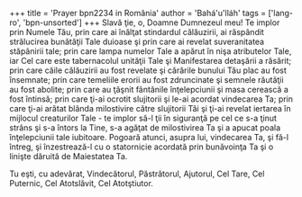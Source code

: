 +++
title = 'Prayer bpn2234 in România'
author = 'Bahá'u'lláh'
tags = ['lang-ro', 'bpn-unsorted']
+++
Slavă ţie, o, Doamne Dumnezeul meu!
Te implor prin Numele Tău, prin care ai înălţat stindardul călăuzirii, ai răspândit strălucirea bunătăţii Tale duioase şi prin care ai revelat suveranitatea stăpânirii tale; prin care lampa numelor Tale a apărut în nişa atributelor Tale, iar Cel care este tabernacolul unităţii Tale şi Manifestarea detaşării a răsărit; prin care căile călăuzirii au fost revelate şi cărările bunului Tău plac au fost însemnate; prin care temeliile erorii au fost zdruncinate şi semnele răutăţii au fost abolite; prin care au ţâşnit fântânile înţelepciunii şi masa cerească a fost întinsă; prin care ţi-ai ocrotit slujitorii şi le-ai acordat vindecarea Ta; prin care ţi-ai arătat blânda milostivire către slujitorii Tăi şi ţi-ai revelat iertarea în mijlocul creaturilor Tale - te implor să-l ţii în siguranţă pe cel ce s-a ţinut strâns şi s-a întors la Tine, s-a agăţat de milostivirea Ta şi a apucat poala înţelepciunii tale iubitoare. Pogoară atunci, asupra lui, vindecarea Ta, şi fă-l întreg, şi înzestrează-l cu o statornicie acordată prin bunăvoinţa Ta şi o linişte dăruită de Maiestatea Ta.

Tu eşti, cu adevărat, Vindecătorul, Păstrătorul, Ajutorul, Cel Tare, Cel Puternic, Cel Atotslăvit, Cel Atotştiutor.
